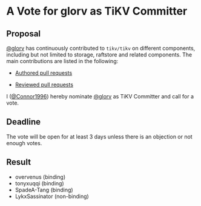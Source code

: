 # A Vote for glorv as TiKV Committer

## Proposal

[@glorv](https://github.com/glorv) has continuously contributed to `tikv/tikv` on different components, including but not limited to storage, raftstore and related components. The main contributions are listed in the following:

* [Authored pull requests](https://github.com/tikv/tikv/pulls?q=is%3Amerged+is%3Apr+author%3Aglorv)

* [Reviewed pull requests](https://github.com/tikv/tikv/pulls?q=is%3Apr+reviewed-by%3Aglorv)

I ([@Connor1996](https://github.com/Connor1996)) hereby nominate [@glorv](https://github.com/glorv) as TiKV Committer and call for a vote.

## Deadline

The vote will be open for at least 3 days unless there is an objection or not enough votes.

## Result

* overvenus (binding)
* tonyxuqqi (binding)
* SpadeA-Tang (binding)
* LykxSassinator (non-binding)

